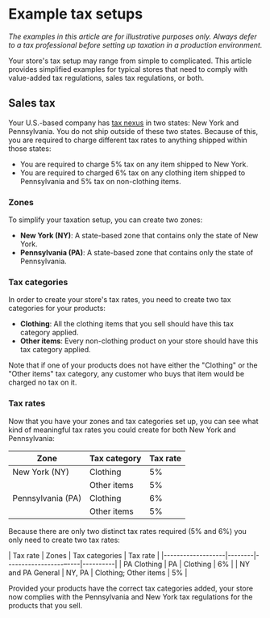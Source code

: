 # Example tax setups

*The examples in this article are for illustrative purposes only. Always defer
to a tax professional before setting up taxation in a production environment.* 

Your store's tax setup may range from simple to complicated. This article
provides simplified examples for typical stores that need to comply with
value-added tax regulations, sales tax regulations, or both.

## Sales tax

Your U.S.-based company has [tax nexus][nexus-definition] in two states: New
York and Pennsylvania. You do not ship outside of these two states. Because of
this, you are required to charge different tax rates to anything shipped within
those states:

- You are required to charge 5% tax on any item shipped to New York.
- You are required to charged 6% tax on any clothing item shipped to
	Pennsylvania and 5% tax on non-clothing items.

### Zones

To simplify your taxation setup, you can create two zones:

- **New York (NY)**: A state-based zone that contains only the state of New
	York.
- **Pennsylvania (PA)**: A state-based zone that contains only the state of
	Pennsylvania.

### Tax categories

In order to create your store's tax rates, you need to create two tax categories
for your products:

- **Clothing**: All the clothing items that you sell should have this tax
	category applied.
- **Other items**: Every non-clothing product on your store should have this tax
  category applied.

Note that if one of your products does not have either the "Clothing" or the
"Other items" tax category, any customer who buys that item would be charged no
tax on it.

### Tax rates

Now that you have your zones and tax categories set up, you can see what kind of
meaningful tax rates you could create for both New York and Pennsylvania:

| Zone              | Tax category | Tax rate | 
|-------------------|--------------|----------|
| New York (NY)     | Clothing     | 5%       |
|                   | Other items  | 5%       |
| Pennsylvania (PA) | Clothing     | 6%       |
|                   | Other items  | 5%       |

Because there are only two distinct tax rates required (5% and 6%) you only need
to create two tax rates:

| Tax rate          | Zones  | Tax categories        | Tax rate |
|-------------------|--------|------------------–----|----------|
| PA Clothing       | PA     | Clothing              | 6%       |
| NY and PA General | NY, PA | Clothing; Other items | 5%       |

Provided your products have the correct tax categories added, your store now
complies with the Pennsylvania and New York tax regulations for the products
that you sell.

[nexus-definition]: http://www.salestaxinstitute.com/Sales_Tax_FAQs/What_is_nexus

<!-- TODO:
	Add additional examples for VAT and using a service like Tax Cloud to handle
	taxes. It would be great to hear from developers experience with VAT or a
  and their suggested best practices.
-->

